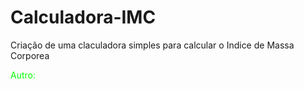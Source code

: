 # Calculadora-IMC
Criação de uma claculadora simples para calcular o Indice de Massa Corporea

<font color = "lime">Autro:<font color = "white">
